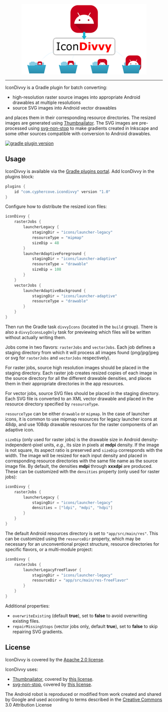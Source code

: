 <p align="center"><img src="https://raw.githubusercontent.com/CypherCove/IconDivvy/main/img/banner.png"></p>

----

IconDivvy is a Gradle plugin for batch converting:

 - high-resolution raster source images into appropriate Android drawables at multiple resolutions
 - source SVG images into Android vector drawables

and places them in their corresponding resource directories. The resized images are generated 
using [Thumbnailator](https://github.com/coobird/thumbnailator). The SVG images are pre-processed using
[svg-non-stop](https://github.com/14v/svg-non-stop) to make gradients created in Inkscape and some other sources compatible
with conversion to Android drawables.

[![gradle plugin version](https://img.shields.io/badge/gradle%20plugin-v1.0-02303A)](https://plugins.gradle.org/plugin/com.cyphercove.icondivvy)

## Usage

IconDivvy is available via the [Gradle plugins portal](https://plugins.gradle.org/plugin/com.cyphercove.icondivvy). Add IconDivvy in the plugins block:

```groovy
plugins {
    id "com.cyphercove.icondivvy" version "1.0"
}
```

Configure how to distribute the resized icon files:

```groovy
iconDivvy {
    rasterJobs {
        launcherLegacy {
            stagingDir = "icons/launcher-legacy"
            resourceType = "mipmap"
            sizeDip = 48
        }
        launcherAdaptiveForeground {
            stagingDir = "icons/launcher-adaptive"
            resourceType = "drawable"
            sizeDip = 108
        }
    }
    vectorJobs {
        launcherAdaptiveBackground {
            stagingDir = "icons/launcher-adaptive"
            resourceType = "drawable"
        }
    }
}
```

Then run the Gradle task `divvyIcons` (located in the `build` group). There is also a `divvyIconsLogOnly` task for 
previewing which files will be written without actually writing them.

Jobs come in two flavors: `rasterJobs` and `vectorJobs`. Each job defines a staging directory from which it will process
all images found (png/jpg/jpeg or svg for `rasterJobs` and `vectorJobs` respectively).

For raster jobs, source high resolution images should be placed in the staging directory. Each raster job creates resized
copies of each image in the source directory for all the different drawable densities, and places them in their appropriate 
directories in the app resources.

For vector jobs, source SVG files should be placed in the staging directory. Each SVG file is converted to an XML vector
drawable and placed in the resource directory specified by `resourceType`.

`resourceType` can be either `drawable` or `mipmap`. In the case of launcher icons, it is common to use mipmap resources
for legacy launcher icons at 48dp, and use 108dp drawable resources for the raster components of an adaptive icon.

`sizeDip` (only used for raster jobs) is the drawable size in Android density-independent-pixel units, *e.g.*, its
size in pixels at **mdpi**  density. If the image is not square, its aspect ratio is preserved and `sizeDip` corresponds
with the width. The image will be resized for each input density and placed in corresponding resource directories with
the same file name as the source image file. By default, the densities **mdpi** through **xxxdpi** are produced. These can
be customized with the `densities` property (only used for raster jobs):

```groovy
iconDivvy {
    rasterJobs {
        launcherLegacy {
            stagingDir = "icons/launcher-legacy"
            densities = ["ldpi", "mdpi", "hdpi"]
        }
    }
}
```

The default Android resources directory is set to `"app/src/main/res"`. This can be customized using the `resourceDir`
property, which may be necessary for an unconventional project structure, resource directories for specific flavors,
or a multi-module project:

```groovy
iconDivvy {
    rasterJobs {
        launcherLegacyFreeFlavor {
            stagingDir = "icons/launcher-legacy"
            resourceDir = "app/src/main/res-freeFlavor"
        }
    }
}
```

Additional properties:

 - `overwriteExisting` (default **true**), set to **false** to avoid overwriting existing files.
 - `repairMissingStops` (vector jobs only, default **true**), set to **false** to skip repairing SVG gradients.

## License

IconDivvy is covered by the [Apache 2.0 license](LICENSE.md).

IconDivvy uses:

 - [Thumbnailator](https://github.com/coobird/thumbnailator), covered by [this license](https://github.com/coobird/thumbnailator/blob/master/LICENSE).
 - [svg-non-stop](https://github.com/14v/svg-non-stop), covered by [this license](https://github.com/14v/svg-non-stop/blob/master/LICENSE).

The Android robot is reproduced or modified from work created and shared by Google and used according to terms described 
in the [Creative Commons](https://creativecommons.org/licenses/by/3.0/) 3.0 Attribution License
